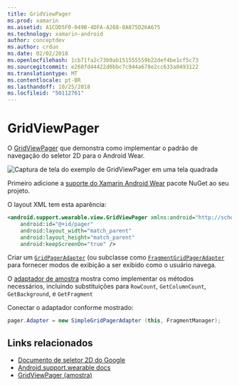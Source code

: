 ```yaml
---
title: GridViewPager
ms.prod: xamarin
ms.assetid: A1CDD5F0-049B-4DFA-A268-8A875D26A675
ms.technology: xamarin-android
author: conceptdev
ms.author: crdun
ms.date: 02/02/2018
ms.openlocfilehash: 1cb71fa2c73b9ab151555559b22def4be1cf5c73
ms.sourcegitcommit: e268fd44422d0bbc7c944a678e2cc633a0493122
ms.translationtype: MT
ms.contentlocale: pt-BR
ms.lasthandoff: 10/25/2018
ms.locfileid: "50112761"
---
```

# <a name="gridviewpager"></a>GridViewPager

O [GridViewPager](https://developer.xamarin.com/samples/GridViewPager/) que demonstra como implementar o padrão de navegação do seletor 2D para o Android Wear.

![Captura de tela do exemplo de GridViewPager em uma tela quadrada](gridviewpager-images/gridviewpager.png)

Primeiro adicione a [suporte do Xamarin Android Wear](http://www.nuget.org/packages/Xamarin.Android.Wear/) pacote NuGet ao seu projeto.

O layout XML tem esta aparência:

```xml
<android.support.wearable.view.GridViewPager xmlns:android="http://schemas.android.com/apk/res/android"
    android:id="@+id/pager"
    android:layout_width="match_parent"
    android:layout_height="match_parent"
    android:keepScreenOn="true" />
```

Criar um [`GridPagerAdapter`](http://developer.android.com/reference/android/support/wearable/view/GridPagerAdapter.html)
(ou subclasse como [`FragmentGridPagerAdapter`](http://developer.android.com/reference/android/support/wearable/view/FragmentGridPagerAdapter.html)
para fornecer modos de exibição a ser exibido como o usuário navega.

O [adaptador de amostra](https://github.com/xamarin/monodroid-samples/blob/master/wear/GridViewPager/GridViewPager/SimpleGridPagerAdapter.cs) mostra como implementar os métodos necessários, incluindo substituições para `RowCount`, `GetColumnCount`, `GetBackground`, e `GetFragment`

Conectar o adaptador conforme mostrado:

```csharp
pager.Adapter = new SimpleGridPagerAdapter (this, FragmentManager);
```



## <a name="related-links"></a>Links relacionados

- [Documento de seletor 2D do Google](https://developer.android.com/training/wearables/ui/2d-picker.html)
- [Android.support.wearable docs](https://developer.android.com/reference/android/support/wearable/view/package-summary.html)
- [GridViewPager (amostra)](https://developer.xamarin.com/samples/GridViewPager/)
